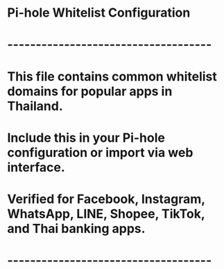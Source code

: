 # Pi-hole Whitelist Configuration
# ------------------------------------
# This file contains common whitelist domains for popular apps in Thailand.
# Include this in your Pi-hole configuration or import via web interface.
# Verified for Facebook, Instagram, WhatsApp, LINE, Shopee, TikTok, and Thai banking apps.
# ------------------------------------
